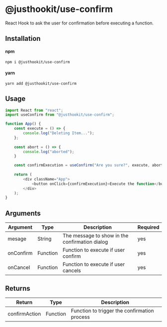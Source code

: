 # @justhookit/use-confirm
React Hook to ask the user for confirmation before executing a function.

## Installation

#### npm
`npm i @justhookit/use-confirm`

#### yarn
`yarn add @justhookit/use-confirm`

## Usage
```js
import React from "react";
import useConfirm from "@justhookit/use-confirm";

function App() {
	const execute = () => {
		console.log("Deleting Item...");
	};
	
	const abort = () => {
		console.log("aborted");
	}

	const confirmExecution = useConfirm("Are you sure?", execute, abort);
	
	return (
		<div className="App">
			<button onClick={confirmExecution}>Execute the function</button>
		</div>
	);
}
```

## Arguments
| Argument  | Type     | Description            					       | Required |
|-----------|----------|------------------------------------------------|----------|
| mesage    | String   | The message to show in the confirmation dialog | yes      |
| onConfirm | Function | Function to execute if user confirm            | yes      |
| onCancel  | Function | Function to execute if user cancels            | yes      |

## Returns
| Return 		| Type     | Description                                  |
|---------------|----------|----------------------------------------------|
| confirmAction | Function | Function to trigger the confirmation process |